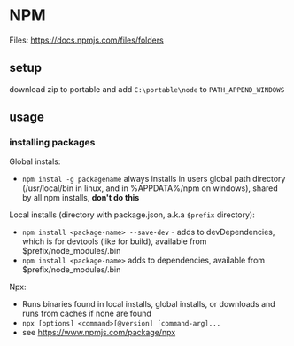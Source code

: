 # NPM

Files: <https://docs.npmjs.com/files/folders>

## setup

download zip to portable and add `C:\portable\node` to `PATH_APPEND_WINDOWS`

## usage

### installing packages

Global instals:

- `npm instal -g packagename` always installs in users global path directory (/usr/local/bin in linux, and in %APPDATA%/npm on windows), shared by all npm installs, **don't do this**

Local installs (directory with package.json, a.k.a `$prefix` directory):

- `npm install <package-name> --save-dev` - adds to devDependencies, which is for devtools (like for build), available from $prefix/node_modules/.bin
- `npm install <package-name>` adds to dependencies, available from $prefix/node_modules/.bin

Npx:

- Runs binaries found in local installs, global installs, or downloads and runs from caches if none are found
- `npx [options] <command>[@version] [command-arg]...`
- see <https://www.npmjs.com/package/npx>
